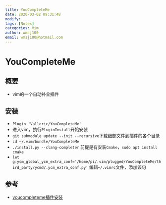 ```yaml
---
title: YouCompleteMe
date: 2020-03-02 09:31:48
modify: 
tags: [Notes]
categories: Vim
author: wmsj100
email: wmsj100@hotmail.com
---
```


# YouCompleteMe

## 概要

- vim的一个自动补全插件

## 安装

- `Plugin 'Valloric/YouCompleteMe'`
- 进入vim，执行`PluginInstall`开始安装
- `git submodule update --init --recursive`下载细部文件到插件的各个目录
- `cd ~/.vim/bundle/YouCompleteMe`
- `./install.py --clang-completer` 前提是有安装`Cmake`，`sudo apt install cmake`
- `let g:ycm_global_ycm_extra_conf='/home/pi/.vim/plugged/YouCompleteMe/third_party/ycmd/.ycm_extra_conf.py'` 编辑`~/.vimrc`文件，添加该句

## 参考

- [youcompleteme插件安装](https://blog.csdn.net/weixin_44638957/article/details/91985270)
